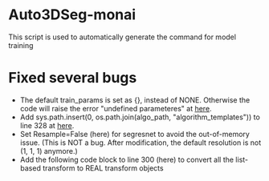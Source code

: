# Auto3DSeg-monai
This script is used to automatically generate the command for model training

# Fixed several bugs
- The default train_params is set as {}, instead of NONE. Otherwise the code will raise the error "undefined parameteres" at [here](https://github.com/Project-MONAI/MONAI/blob/52df2baf347809008dbf26dfa6a2f716eb12ae68/monai/apps/auto3dseg/bundle_gen.py#L158).
- Add sys.path.insert(0, os.path.join(algo_path, "algorithm_templates")) to line 328 at [here](https://github.com/Project-MONAI/MONAI/blob/52df2baf347809008dbf26dfa6a2f716eb12ae68/monai/apps/auto3dseg/bundle_gen.py#L328).
- Set Resample=False (here) for segresnet to avoid the out-of-memory issue. (This is NOT a bug. After modification, the default resolution is not (1, 1, 1) anymore.)
- Add the following code block to line 300 (here) to convert all the list-based transform to REAL transform objects
